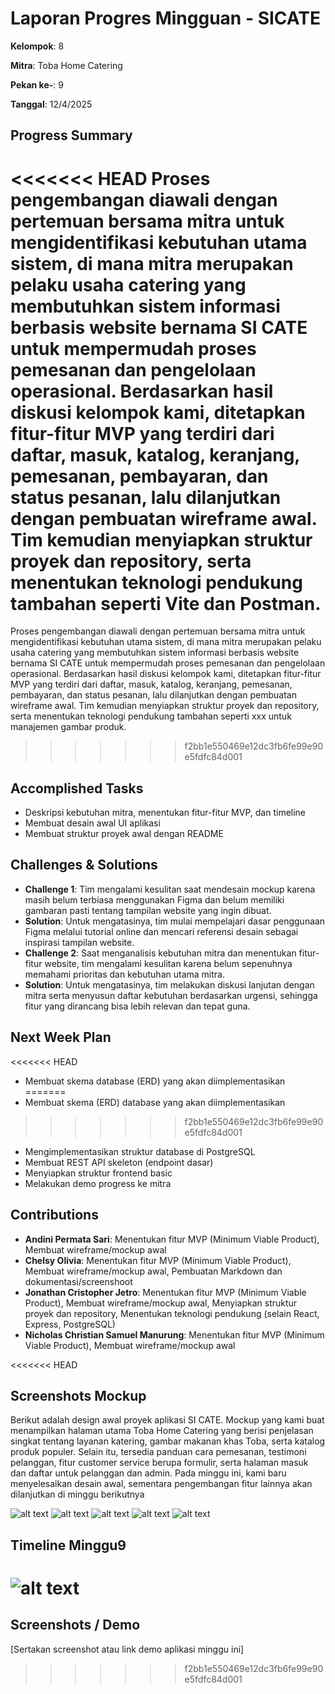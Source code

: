 # Laporan Progres Mingguan - SICATE
**Kelompok**: 8

**Mitra**: Toba Home Catering

**Pekan ke-**: 9

**Tanggal**: 12/4/2025


## Progress Summary
<<<<<<< HEAD
Proses pengembangan diawali dengan pertemuan bersama mitra untuk mengidentifikasi kebutuhan utama sistem, di mana mitra merupakan pelaku usaha catering yang membutuhkan sistem informasi berbasis website bernama SI CATE untuk mempermudah proses pemesanan dan pengelolaan operasional. Berdasarkan hasil diskusi kelompok kami, ditetapkan fitur-fitur MVP yang terdiri dari daftar, masuk, katalog, keranjang, pemesanan, pembayaran, dan status pesanan, lalu dilanjutkan dengan pembuatan wireframe awal. Tim kemudian menyiapkan struktur proyek dan repository, serta menentukan teknologi pendukung tambahan seperti Vite dan Postman.
=======
Proses pengembangan diawali dengan pertemuan bersama mitra untuk mengidentifikasi kebutuhan utama sistem, di mana mitra merupakan pelaku usaha catering yang membutuhkan sistem informasi berbasis website bernama SI CATE untuk mempermudah proses pemesanan dan pengelolaan operasional. Berdasarkan hasil diskusi kelompok kami, ditetapkan fitur-fitur MVP yang terdiri dari daftar, masuk, katalog, keranjang, pemesanan, pembayaran, dan status pesanan, lalu dilanjutkan dengan pembuatan wireframe awal. Tim kemudian menyiapkan struktur proyek dan repository, serta menentukan teknologi pendukung tambahan seperti xxx untuk manajemen gambar produk.
>>>>>>> f2bb1e550469e12dc3fb6fe99e90e5fdfc84d001

## Accomplished Tasks
- Deskripsi kebutuhan mitra, menentukan fitur-fitur MVP, dan timeline
- Membuat desain awal UI aplikasi
- Membuat struktur proyek awal dengan README

## Challenges & Solutions
- **Challenge 1**: Tim mengalami kesulitan saat mendesain mockup karena masih belum terbiasa menggunakan Figma dan belum memiliki gambaran pasti tentang tampilan website yang ingin dibuat.
- **Solution**: Untuk mengatasinya, tim mulai mempelajari dasar penggunaan Figma melalui tutorial online dan mencari referensi desain sebagai inspirasi tampilan website.
- **Challenge 2**: Saat menganalisis kebutuhan mitra dan menentukan fitur-fitur website, tim mengalami kesulitan karena belum sepenuhnya memahami prioritas dan kebutuhan utama mitra.
- **Solution**: Untuk mengatasinya, tim melakukan diskusi lanjutan dengan mitra serta menyusun daftar kebutuhan berdasarkan urgensi, sehingga fitur yang dirancang bisa lebih relevan dan tepat guna.

## Next Week Plan
<<<<<<< HEAD
- Membuat skema database (ERD) yang akan diimplementasikan
=======
- Membuat skema (ERD) database yang akan diimplementasikan
>>>>>>> f2bb1e550469e12dc3fb6fe99e90e5fdfc84d001
- Mengimplementasikan struktur database di PostgreSQL
- Membuat REST API skeleton (endpoint dasar)
- Menyiapkan struktur frontend basic
- Melakukan demo progress ke mitra
  
## Contributions
- **Andini Permata Sari**: Menentukan fitur MVP (Minimum Viable Product), Membuat wireframe/mockup awal 
- **Chelsy Olivia**: Menentukan fitur MVP (Minimum Viable Product), Membuat wireframe/mockup awal, Pembuatan Markdown dan dokumentasi/screenshoot
- **Jonathan Cristopher Jetro**: Menentukan fitur MVP (Minimum Viable Product), Membuat wireframe/mockup awal, Menyiapkan struktur proyek dan repository, Menentukan teknologi pendukung (selain React, 
Express, PostgreSQL)
- **Nicholas Christian Samuel Manurung**: Menentukan fitur MVP (Minimum Viable Product), Membuat wireframe/mockup awal

<<<<<<< HEAD
## Screenshots Mockup 
Berikut adalah design awal proyek aplikasi SI CATE. Mockup yang kami buat menampilkan halaman utama Toba Home Catering yang berisi penjelasan singkat tentang layanan katering, gambar makanan khas Toba, serta katalog produk populer. Selain itu, tersedia panduan cara pemesanan, testimoni pelanggan, fitur customer service berupa formulir, serta halaman masuk dan daftar untuk pelanggan dan admin. Pada minggu ini, kami baru menyelesaikan desain awal, sementara pengembangan fitur lainnya akan dilanjutkan di minggu berikutnya

![alt text](1.png)
![alt text](2.png)
![alt text](3.png)
![alt text](4.png)
![alt text](5.png)

## Timeline Minggu9
![alt text](Timeline.png)
=======
## Screenshots / Demo
[Sertakan screenshot atau link demo aplikasi minggu ini]
>>>>>>> f2bb1e550469e12dc3fb6fe99e90e5fdfc84d001
